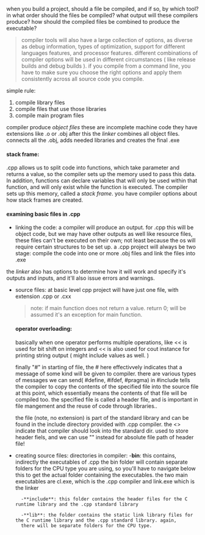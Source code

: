 when you build a project, should a file be compiled, and if so, by which tool? in what order should the files be compiled?
what output will these compilers produce? how should the compiled files be combined to produce the executable?

> compiler tools will also have a large collection of options, as diverse as debug information, types of optimization, support for different languages features, and processor features. different combinations of compiler options will be used in different circumstances ( like release builds and debug builds ). if you compile from a command line, you have to make sure you choose the right options and apply them consistently across all source code you compile.

simple rule:

1. compile library files
2. compile files that use those libraries
3. compile main program files

compiler produce *object files* these are incomplete machine code they have extensions like .o or .obj
after this the *linker* combines all object files. connects all the .obj, adds needed libraries and creates the final .exe

#### stack frame:
.cpp allows us to split code into functions, which take parameter and returns a value, so the compiler sets up the memory used to 
pass this data. In addition, functions can declare variables that will only be used within that function, and will only exist while
the function is executed. The compiler sets up this memory, called a *stack frame*. you have compiler options about how stack frames
are created.

#### examining basic files in .cpp

- linking the code: a compiler will produce an output. for .cpp this will be object code, but we may have other outputs as well
like resource files, these files can't be executed on their own; not least because the os will require certain structures to be set up.
a .cpp project will always be two stage: compile the code into one or more .obj files and link the files into .exe 

the *linker* also has options to determine how it will work and specify it's outputs and inputs, and it'll also issue errors and 
warnings. 

- source files: at basic level cpp project will have just one file, with extension .cpp or .cxx

    > note: if main function does not return a value. return 0; will be assumed it's an exception for main function.

    #### operator overloading:
    basically when one operator performs multiple operations, like << is used for bit shift on integers and << is also used for cout 
    instance for printing string output ( might include values as well. )

    finally "#" in starting of file, the # here effectivvely indicates that a message of some kind will be given to compiler.
    there are various types of messages we can send( #define, #ifdef, #pragma) in #include tells the compiler to copy the
    contents of the specified file into the source file at this point, which essentially means the contents of that file will
    be compiled too.
    the specified file is called a header file, and is important in file mangement and the reuse of code through libraries..

    the file <iosteam> (note, no extension) is part of the standard library and can be found in the include directory provided with
    .cpp compiler. the <> indicate that compiler should look into the standard dir. used to store header fiels, and we can use
    "" instead for absolute file path of header file!

- creating source files:
    directories in compiler:
        -**bin**: this contains, indirectly the executables of .cpp the bin folder will contain separate folders for the CPU type you are using, so you'll have to navigate below this to get the actual folder containing the executables. the two main executables are cl.exe, which is the .cpp compiler and link.exe which is the linker

        -**include**: this folder contains the header files for the C runtime library and the .cpp standard library

        -**lib**: the folder contains the static link library files for the C runtime library and the .cpp standard library. again, 
        there will be separate folders for the CPU type.



